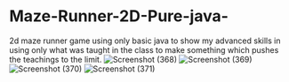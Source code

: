 # Maze-Runner-2D-Pure-java-
2d maze runner game using only basic java to show my advanced skills in using only what was taught in the class to make something which pushes the teachings to the limit.
![Screenshot (368)](https://github.com/user-attachments/assets/7a1b5117-d672-4f94-940a-955a4854bf5c)
![Screenshot (369)](https://github.com/user-attachments/assets/013c8854-8b2b-4d73-ab55-2f042629ade9)
![Screenshot (370)](https://github.com/user-attachments/assets/fc0c1a88-8f66-455b-9546-efddcd0abbf6)
![Screenshot (371)](https://github.com/user-attachments/assets/861de389-92de-4997-9fe0-5f7120ac629e)
